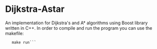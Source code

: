 # Dijkstra-Astar
An implementation for Dijkstra's and A* algorithms using Boost library written in C++. In order to compile and run the program you can use the makefile:

```make compile 
   make run```
